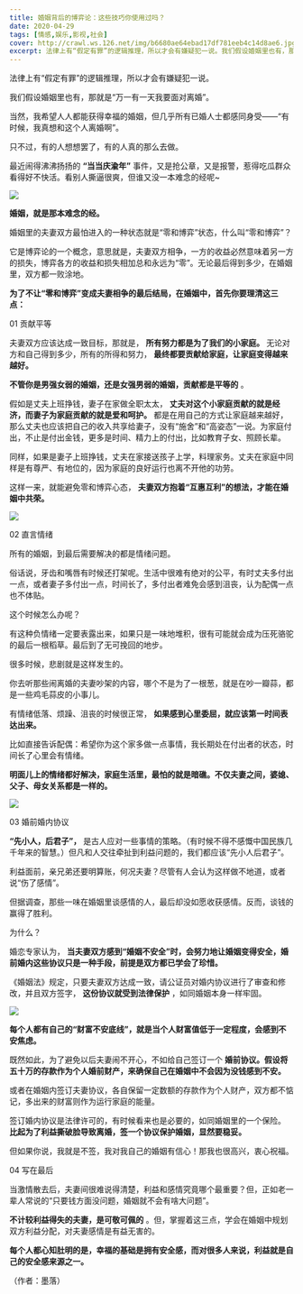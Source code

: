 ```yaml
---
title: 婚姻背后的博弈论：这些技巧你使用过吗？
date: 2020-04-29
tags: [情感,娱乐,影视,社会]
cover: http://crawl.ws.126.net/img/b6680ae64ebad17df781eeb4c14d8ae6.jpg
excerpt: 法律上有“假定有罪”的逻辑推理，所以才会有嫌疑犯一说。我们假设婚姻里也有，那就是“万一有一天我要面对离婚”。当然，我希望人人都能获得幸福的婚姻，但几乎所有已婚人士都感同身受——“有时候，我真想和这个人离婚啊”。只不过，有的人想想
---
```

法律上有“假定有罪”的逻辑推理，所以才会有嫌疑犯一说。

我们假设婚姻里也有，那就是“万一有一天我要面对离婚”。

当然，我希望人人都能获得幸福的婚姻，但几乎所有已婚人士都感同身受——“有时候，我真想和这个人离婚啊”。

只不过，有的人想想罢了，有的人真的那么去做。

最近闹得沸沸扬扬的 **“当当庆渝年”** 事件，又是抢公章，又是报警，惹得吃瓜群众看得好不快活。看别人撕逼很爽，但谁又没一本难念的经呢~

![](http://crawl.ws.126.net/img/b6680ae64ebad17df781eeb4c14d8ae6.jpg)  

**婚姻，就是那本难念的经。**

婚姻里的夫妻双方最怕进入的一种状态就是“零和博弈”状态，什么叫“零和博弈”？

它是博弈论的一个概念，意思就是，夫妻双方相争，一方的收益必然意味着另一方的损失，博弈各方的收益和损失相加总和永远为“零”。无论最后得到多少，在婚姻里，双方都一败涂地。

**为了不让“零和博弈”变成夫妻相争的最后结局，在婚姻中，首先你要理清这三点：**

01 贡献平等

夫妻双方应该达成一致目标，那就是， **所有努力都是为了我们的小家庭。** 无论对方和自己得到多少，所有的所得和努力，
**最终都要贡献给家庭，让家庭变得越来越好。**

**不管你是男强女弱的婚姻，还是女强男弱的婚姻，贡献都是平等的** 。

假如是丈夫上班挣钱，妻子在家做全职太太， **丈夫对这个小家庭贡献的就是经济，而妻子为家庭贡献的就是爱和呵护。**
都是在用自己的方式让家庭越来越好，那么丈夫也应该把自己的收入共享给妻子，没有“施舍”和“高姿态”一说。为家庭付出，不止是付出金钱，更多是时间、精力上的付出，比如教育子女、照顾长辈。

同样，如果是妻子上班挣钱，丈夫在家接送孩子上学，料理家务。丈夫在家庭中同样是有尊严、有地位的，因为家庭的良好运行也离不开他的功劳。

这样一来，就能避免零和博弈心态， **夫妻双方抱着“互惠互利”的想法，才能在婚姻中共荣。**

![](http://crawl.ws.126.net/img/4a7b0875c2b3865c1dc616b007a543fc.jpg)  

02 直言情绪

所有的婚姻，到最后需要解决的都是情绪问题。

俗话说，牙齿和嘴唇有时候还打架呢。生活中很难有绝对的公平，有时丈夫多付出一点，或者妻子多付出一点，时间长了，多付出者难免会感到沮丧，认为配偶一点也不体贴。

这个时候怎么办呢？

有这种负情绪一定要表露出来，如果只是一味地堆积，很有可能就会成为压死骆驼的最后一根稻草。最后到了无可挽回的地步。

很多时候，悲剧就是这样发生的。

你去听那些闹离婚的夫妻吵架的内容，哪个不是为了一根葱，就是在吵一瓣蒜，都是一些鸡毛蒜皮的小事儿。

有情绪低落、烦躁、沮丧的时候很正常， **如果感到心里委屈，就应该第一时间表达出来。**

比如直接告诉配偶：希望你为这个家多做一点事情，我长期处在付出者的状态，时间长了心里会有情绪。

**明面儿上的情绪都好解决，家庭生活里，最怕的就是暗礁。不仅夫妻之间，婆媳、父子、母女关系都是一样的。**

![](http://crawl.ws.126.net/img/aeb49ca7474da497b8c36a6c4b01637c.jpg)  

03 婚前婚内协议

**“先小人，后君子”，**
是古人应对一些事情的策略。（有时候不得不感慨中国民族几千年来的智慧。）但凡和人交往牵扯到利益问题的，我们都应该“先小人后君子”。

利益面前，亲兄弟还要明算账，何况夫妻？尽管有人会认为这样做不地道，或者说“伤了感情”。

但据调查，那些一味在婚姻里谈感情的人，最后却没如愿收获感情。反而，谈钱的赢得了胜利。

为什么？

婚恋专家认为， **当夫妻双方感到“婚姻不安全”时，会努力地让婚姻变得安全，婚前婚内这些协议只是一种手段，前提是双方都已学会了珍惜。**

《婚姻法》规定，只要夫妻双方达成一致，请公证员对婚内协议进行了审查和修改，并且双方签字， **这份协议就受到法律保护** ，如同婚姻本身一样牢固。

![](http://crawl.ws.126.net/img/10e188148393f53422e4dad27d4afd38.jpg)  

**每个人都有自己的“财富不安底线”，就是当个人财富值低于一定程度，会感到不安焦虑。**

既然如此，为了避免以后夫妻闹不开心，不如给自己签订一个 **婚前协议。假设将五十万的存款作为个人婚前财产，来确保自己在婚姻中不会因为没钱感到不安。**

或者在婚姻内签订夫妻协议，各自保留一定数额的存款作为个人财产，双方都不惦记，多出来的财富则作为运行家庭的能量。

签订婚内协议是法律许可的，有时候看来也是必要的，如同婚姻里的一个保险。 **比起为了利益撕破脸导致离婚，签一个协议保护婚姻，显然要稳妥。**

但如果你说，我就是不签，我对我自己的婚姻有信心！那我也很高兴，衷心祝福。

04 写在最后

当激情散去后，夫妻间很难说得清楚，利益和感情究竟哪个最重要？但，正如老一辈人常说的“只要钱方面没问题，婚姻就不会有啥大问题”。

**不计较利益得失的夫妻，是可敬可佩的** 。但，掌握着这三点，学会在婚姻中规划双方利益分配，对夫妻感情是有益无害的。

**每个人都心知肚明的是，幸福的基础是拥有安全感，而对很多人来说，利益就是自己的安全感来源之一。**

（作者：墨落）

